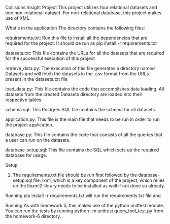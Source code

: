 Collisions Insight Project
This project utilizes four relational datasets and one non-relational dataset. For non-relational database, this project makes use of XML.

What's in the application
The directory contains the following files:

requirements.txt: Run this file to install all the dependencies that are required for the project. It should be run as 
                    pip install -r requirements.txt
                    
datasets.txt: This file contains the URLs for all the datasets that are required for the successful execution of this 
              project

retrieve_data.py: The execution of this file generates a directory named Datasets and will fetch the datasets in the .csv 
                  format from the URLs present in the datasets.txt file 
                  
load_data.py: This file contains the code that accomplishes data loading. All datasets from the created Datasets directory are 
               loaded into their respective tables

schema.sql: This Postgres SQL file contains the schema for all datasets.

application.py: This file is the main file that needs to be run in order to run the project application.

database.py: This file contains the code that consists of all the queries that a user can run on the datasets.

database-setup.sql: This file contains the SQL which sets up the required database for usage.

Setup

1) The requirements.txt file should be run first followed by the database-setup.sql file. lxml, which is a key component of
the project, which relies on the libxml2 library needs to be installed as well if not done so already.

Running pip install -r requirements.txt will run the requirements.txt file and  

Running
As with homework 5, this makes use of the python unittest module. You can run the tests by running python -m unittest 
query_tool_test.py from the homework-6 directory.